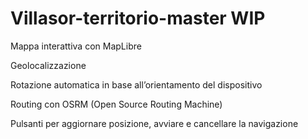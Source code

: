 # Villasor-territorio-master WIP

Mappa interattiva con MapLibre

Geolocalizzazione

Rotazione automatica in base all’orientamento del dispositivo

Routing con OSRM (Open Source Routing Machine)

Pulsanti per aggiornare posizione, avviare e cancellare la navigazione
